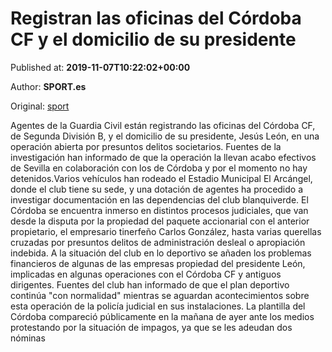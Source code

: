 
# Registran las oficinas del Córdoba CF y el domicilio de su presidente

Published at: **2019-11-07T10:22:02+00:00**

Author: **SPORT.es**

Original: [sport](https://www.sport.es/es/noticias/segunda-division-b/registran-las-oficinas-del-cordoba-domicilio-presidente-7717798)

Agentes de la Guardia Civil están registrando las oficinas del Córdoba CF, de Segunda División B, y el domicilio de su presidente, Jesús León, en una operación abierta por presuntos delitos societarios.
Fuentes de la investigación han informado de que la operación la llevan acabo efectivos de Sevilla en colaboración con los de Córdoba y por el momento no hay detenidos.Varios vehículos han rodeado el Estadio Municipal El Arcángel, donde el club tiene su sede, y una dotación de agentes ha procedido a investigar documentación en las dependencias del club blanquiverde.
El Córdoba se encuentra inmerso en distintos procesos judiciales, que van desde la disputa por la propiedad del paquete accionarial con el anterior propietario, el empresario tinerfeño Carlos González, hasta varias querellas cruzadas por presuntos delitos de administración desleal o apropiación indebida.
A la situación del club en lo deportivo se añaden los problemas financieros de algunas de las empresas propiedad del presidente León, implicadas en algunas operaciones con el Córdoba CF y antiguos dirigentes.
Fuentes del club han informado de que el plan deportivo continúa "con normalidad" mientras se aguardan acontecimientos sobre esta operación de la policía judicial en sus instalaciones.
La plantilla del Córdoba compareció públicamente en la mañana de ayer ante los medios protestando por la situación de impagos, ya que se les adeudan dos nóminas
